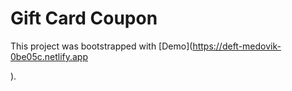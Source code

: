 # Gift Card Coupon

This project was bootstrapped with [Demo](https://deft-medovik-0be05c.netlify.app

).
